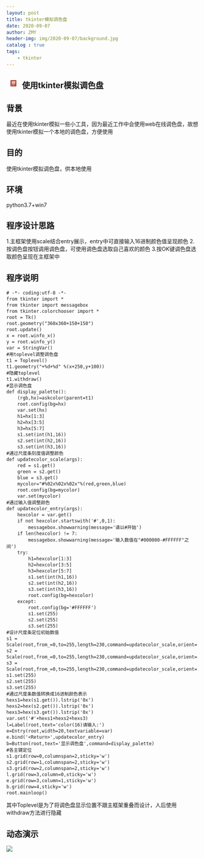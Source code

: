 ```yaml
---
layout: post
title: tkinter模拟调色盘
date: 2020-09-07
author: ZMY
header-img: img/2020-09-07/background.jpg
catalog : true
tags:
    - tkinter
---
```

## <img class="original" src='https://raw.githubusercontent.com/276622709/276622709.github.io/master/img/original.png'> 使用tkinter模拟调色盘
## 背景
最近在使用tkinter模拟一些小工具，因为最近工作中会使用web在线调色盘，故想使用tkinter模拟一个本地的调色盘，方便使用
## 目的
使用tkinter模拟调色盘，供本地使用
## 环境
python3.7+win7
## 程序设计思路
1.主框架使用scale结合entry展示，entry中可直接输入16进制颜色值呈现颜色
2.按调色盘按钮调用调色盘，可使用调色盘选取自己喜欢的颜色
3.按OK键调色盘选取颜色呈现在主框架中
## 程序说明
```
# -*- coding:utf-8 -*-
from tkinter import *
from tkinter import messagebox
from tkinter.colorchooser import *
root = Tk()
root.geometry("360x360+150+150")
root.update()
x = root.winfo_x()
y = root.winfo_y()
var = StringVar()
#用toplevel调整调色盘
t1 = Toplevel()
t1.geometry("+%d+%d" %(x+250,y+100))
#隐藏toplevel
t1.withdraw()
#显示调色盘
def display_palette():
    (rgb,hx)=askcolor(parent=t1)
    root.config(bg=hx)
    var.set(hx)
    h1=hx[1:3]
    h2=hx[3:5]
    h3=hx[5:7]
    s1.set(int(h1,16))
    s2.set(int(h2,16))
    s3.set(int(h3,16))
#通过尺度条刻度值调整颜色
def updatecolor_scale(args):
    red = s1.get()
    green = s2.get()
    blue = s3.get()
    mycolor="#%02x%02x%02x"%(red,green,blue)
    root.config(bg=mycolor)
    var.set(mycolor)
#通过输入值调整颜色
def updatecolor_entry(args):
    hexcolor = var.get()
    if not hexcolor.startswith('#',0,1):
        messagebox.showwarning(message='请以#开始')
    if len(hexcolor) != 7:
        messagebox.showwarning(message='输入数值在"#000000-#FFFFFF"之间')
    try:
        h1=hexcolor[1:3]
        h2=hexcolor[3:5]
        h3=hexcolor[5:7]
        s1.set(int(h1,16))
        s2.set(int(h2,16))
        s3.set(int(h3,16))
        root.config(bg=hexcolor)
    except:
        root.config(bg='#FFFFFF')
        s1.set(255)
        s2.set(255)
        s3.set(255)
#设计尺度条定位初始数值
s1 = Scale(root,from_=0,to=255,length=230,command=updatecolor_scale,orient='horizontal')
s2 = Scale(root,from_=0,to=255,length=230,command=updatecolor_scale,orient='horizontal')
s3 = Scale(root,from_=0,to=255,length=230,command=updatecolor_scale,orient='horizontal')
s1.set(255)
s2.set(255)
s3.set(255)
#通过尺度条数值转换成16进制颜色表示
hexs1=hex(s1.get()).lstrip('0x')
hexs2=hex(s2.get()).lstrip('0x')
hexs3=hex(s3.get()).lstrip('0x')
var.set('#'+hexs1+hexs2+hexs3)
l=Label(root,text='color(16)请输入:')
e=Entry(root,width=20,textvariable=var)
e.bind('<Return>',updatecolor_entry)
b=Button(root,text='显示调色盘',command=display_palette)
#各主键定位
s1.grid(row=0,columnspan=2,sticky='w')
s2.grid(row=1,columnspan=2,sticky='w')
s3.grid(row=2,columnspan=2,sticky='w')
l.grid(row=3,column=0,sticky='w')
e.grid(row=3,column=1,sticky='w')
b.grid(row=4,sticky='w')
root.mainloop()
```
其中Toplevel是为了将调色盘显示位置不跟主框架重叠而设计，人后使用withdraw方法进行隐藏  
## 动态演示
![](https://raw.githubusercontent.com/276622709/276622709.github.io/master/img/2020-09-07/111.gif)

